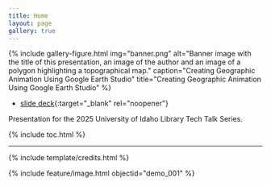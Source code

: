```yaml
---
title: Home
layout: page
gallery: true
---
```


{% include gallery-figure.html img="banner.png" alt="Banner image with the title of this presentation, an image of the author and an image of a polygon highlighting a topographical map." caption="Creating Geographic Animation Using Google Earth Studio" title="Creating Geographic Animation Using Google Earth Studio" %}

- [slide deck](https://indd.adobe.com/view/a5057f82-11b1-4ad7-bd13-4412bf2e656e){:target="_blank" rel="noopener"}

Presentation for the 2025 University of Idaho Library Tech Talk Series.

{% include toc.html %}

------

{% include template/credits.html %}

{% include feature/image.html objectid="demo_001" %}
